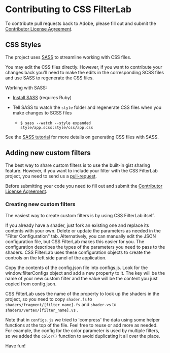 Contributing to CSS FilterLab
=====

To contribute pull requests back to Adobe, please fill out and submit the [Contributor License Agreement](http://html.adobe.com/webplatform/graphics/customfilters/cssfilterlab/dev/cssfilterlab-cla.html).

## CSS Styles
The project uses [SASS](http://sass-lang.com/) to streamline working with CSS files. 

You may edit the CSS files directly. However, if you want to contribute your changes back you'll need to make the edits in the corresponding SCSS files and use SASS to regenerate the CSS files.

Working with SASS:    

- [Install SASS](http://sass-lang.com/download.html) (requires Ruby)

- Tell SASS to watch the `style` folder and regenerate CSS files when you make changes to SCSS files  
    - `$ sass --watch --style expanded style/app.scss:style/css/app.css`

See the [SASS tutorial](http://sass-lang.com/tutorial.html) for more details on generating CSS files with SASS. 

## Adding new custom filters

The best way to share custom filters is to use the built-in gist sharing feature. However, if you want to include your filter with the CSS FilterLab project, you need to send us a [pull-request](https://help.github.com/articles/using-pull-requests).

Before submitting your code you need to fill out and submit the [Contributor License Agreement](http://html.adobe.com/webplatform/graphics/customfilters/dev/cssfilterlab-cla.html).

### Creating new custom filters

The easiest way to create custom filters is by using CSS FilterLab itself. 

If you already have a shader, just fork an existing one and replace its contents with your own. Delete or update the parameters as needed in the "Filter Configuration" tab. Alternatively, you can manually edit the JSON configuration file, but CSS FilterLab makes this easier for you. The configuration describes the types of the parameters you need to pass to the shaders. CSS FilterLab uses these configuration objects to create the controls on the left side panel of the application.

Copy the contents of the config.json file into configs.js. Look for the window.filterConfigs object and add a new property to it. The key will be the name of your new custom filter and the value will be the content you just copied from config.json. 

CSS FilterLab uses the name of the property to look up the shaders in the project, so you need to copy `shader.fs` to `shaders/fragment/[filter_name].fs` and `shader.vs` to `shaders/vertex/[filter_name].vs` .

Note that in `configs.js` we tried to 'compress' the data using some helper functions at the top of the file. Feel free to reuse or add more as needed. For example, the config for the color parameter is used by multiple filters, so we added the `color()` function to avoid duplicating it all over the place.

Have fun!
